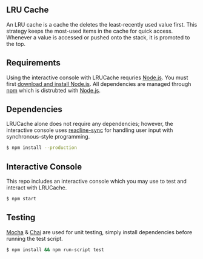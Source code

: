 ## LRU Cache
An LRU cache is a cache the deletes the least-recently used value first. This strategy keeps the most-used items in the 
cache for quick access. Whenever a value is accessed or pushed onto the stack, it is promoted to the top.

## Requirements

Using the interactive console with LRUCache requries [Node.js](https://nodejs.org/en/). You must first [download and install Node.js](https://nodejs.org/en/download/). All dependencies are managed through [npm](https://www.npmjs.com/get-npm) which is distrubted with [Node.js](https://nodejs.org/en/).

## Dependencies

LRUCache alone does not require any dependencies; however, the interactive console uses [readline-sync](https://www.npmjs.com/package/readline-sync)
for handling user input with synchronous-style programming.

```bash
$ npm install --production
```

## Interactive Console

This repo includes an interactive console which you may use to test and interact with LRUCache.

```bash
$ npm start
```

## Testing

[Mocha](https://mochajs.org/) & [Chai](https://www.chaijs.com/) are used for unit testing, simply install dependencies before running the test script.

```bash
$ npm install && npm run-script test
```
